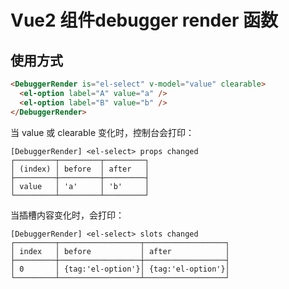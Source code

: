 # Vue2 组件debugger render 函数

## 使用方式

```html
<DebuggerRender is="el-select" v-model="value" clearable>
  <el-option label="A" value="a" />
  <el-option label="B" value="b" />
</DebuggerRender>
```

当 value 或 clearable 变化时，控制台会打印：

```text
[DebuggerRender] <el-select> props changed
┌─────────┬─────────┬─────────┐
│ (index) │ before  │ after   │
├─────────┼─────────┼─────────┤
│ value   │ 'a'     │ 'b'     │
└─────────┴─────────┴─────────┘
```

当插槽内容变化时，会打印：

```text
[DebuggerRender] <el-select> slots changed
┌─────────┬──────────────────┬──────────────────┐
│ index   │ before           │ after            │
├─────────┼──────────────────┼──────────────────┤
│ 0       │ {tag:'el-option'}│ {tag:'el-option'}│
└─────────┴──────────────────┴──────────────────┘
```
